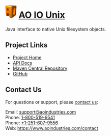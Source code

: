 # [<img src="ao-logo.png" alt="AO Logo" width="35" height="40">](https://www.aoindustries.com/) [AO IO Unix](https://www.aoindustries.com/ao-io-unix/)
Java interface to native Unix filesystem objects.

## Project Links
* [Project Home](https://www.aoindustries.com/ao-io-unix/)
* [API Docs](https://www.aoindustries.com/ao-io-unix/apidocs/)
* [Maven Central Repository](http://search.maven.org/#search|gav|1|g:%22com.aoindustries%22%20AND%20a:%22ao-io-unix%22)
* [GitHub](https://github.com/aoindustries/ao-io-unix)

## Contact Us
For questions or support, please [contact us](https://www.aoindustries.com/contact):

Email: [support@aoindustries.com](mailto:support@aoindustries.com)  
Phone: [1-800-519-9541](tel:1-800-519-9541)  
Phone: [+1-251-607-9556](tel:+1-251-607-9556)  
Web: https://www.aoindustries.com/contact
